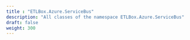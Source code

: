 ```yaml
---
title : "ETLBox.Azure.ServiceBus"
description: "All classes of the namespace ETLBox.Azure.ServiceBus"
draft: false
weight: 300
---
```

